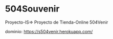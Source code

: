 # 504Souvenir 
Proyecto-IS=>
Proyecto de Tienda-Online 504Venir

dominio: https://s504venir.herokuapp.com/
